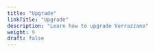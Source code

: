 ```yaml
---
title: "Upgrade"
linkTitle: "Upgrade"
description: "Learn how to upgrade Verrazzano"
weight: 9
draft: false
---
```


